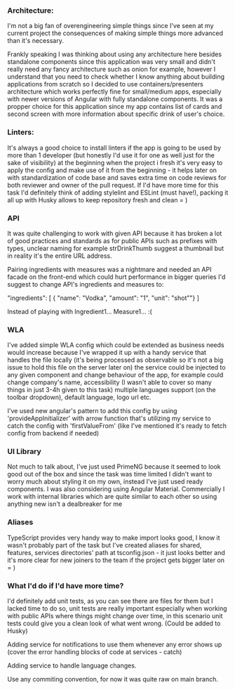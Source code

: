 ### Architecture:

I'm not a big fan of overengineering simple things since I've seen at my current project the consequences of making
simple things more advanced than it's necessary.

Frankly speaking I was thinking about using any architecture here besides standalone components
since this application was very small and didn't really need any fancy architecture such as onion for example,
however I understand that you need to check whether I know anything about building applications from scratch
so I decided to use containers/presenters architecture which works perfectly fine for small/medium apps, especially
with newer versions of Angular with fully standalone components. It was a propper choice for this application
since my app contains list of cards and second screen with more information about specific drink of user's choice.

### Linters:

It's always a good choice to install linters if the app is going to be used by more than 1 developer (but honestly
I'd use it for one as well just for the sake of visibility) at the beginning when the project i fresh it's very
easy to apply the config and make use of it from the beginning - it helps later on with standardization of code base
and saves extra time on code reviews for both reviewer and owner of the pull request. If I'd have more time for this
task I'd definitely think of adding stylelint and ESLint (must have!), packing it all up with Husky allows to keep
repository fresh and clean = )

### API

It was quite challenging to work with given API because it has broken a lot of good practices and standards as for
public APIs such as prefixes with types, unclear naming for example strDrinkThumb suggest a thumbnail but in reality
it's the entire URL address.

Pairing ingredients with measures was a nightmare and needed an API facade on the front-end which could hurt performance
in bigger queries I'd suggest to change API's ingredients and measures to:

"ingredients": [
  { "name": "Vodka", "amount": "1", "unit": "shot""}
]

Instead of playing with Ingredient1... Measure1... :(


### WLA

I've added simple WLA config which could be extended as business needs would increase because I've wrapped it up
with a handy service that handles the file locally (it's being processed as observable so it's not a big issue
to hold this file on the server later on) the service could be injected to any given component and change behaviour
of the app, for example could change company's name, accessibility (I wasn't able to cover so many things in just
3-4h given to this task) multiple languages support (on the toolbar dropdown), default language, logo url etc.

I've used new angular's pattern to add this config by using 'provideAppInitializer' with arrow function that's utilizing
my service to catch the config with 'firstValueFrom' (like I've mentioned it's ready to fetch config from backend if
needed)

### UI Library

Not much to talk about, I've just used PrimeNG because it seemed to look good out of the box and since the task was
time limited I didn't want to worry much about styling it on my own, instead I've just used ready components. 
I was also considering using Angular Material. Commercially I work with internal libraries which are quite similar
to each other so using anything new isn't a dealbreaker for me

### Aliases

TypeScript provides very handy way to make import looks good, I know it wasn't probably part of the task but
I've created aliases for shared, features, services directories' path at tsconfig.json - it just looks better
and it's more clear for new joiners to the team if the project gets bigger later on = )

### What I'd do if I'd have more time?

I'd definitely add unit tests, as you can see there are files for them but I lacked time to do so, unit tests
are really important especially when working with public APIs where things might change over time, in this
scenario unit tests could give you a clean look of what went wrong. (Could be added to Husky)

Adding service for notifications to use them whenever any error shows up (cover the error handling blocks of code
at services - catch)

Adding service to handle language changes.

Use any commiting convention, for now it was quite raw on main branch.
